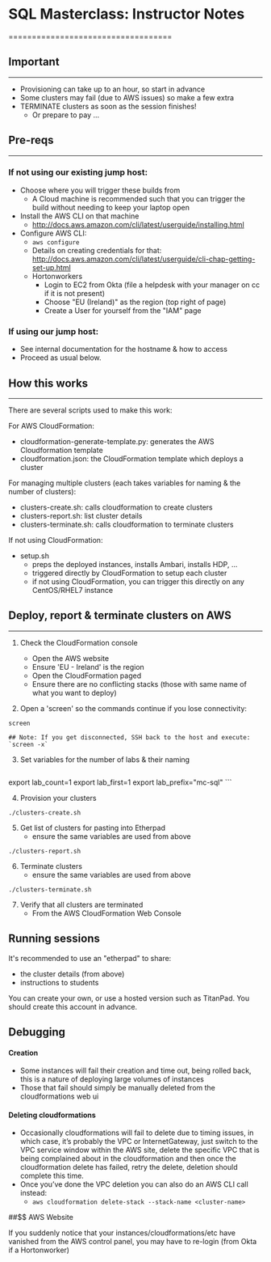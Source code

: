 # SQL Masterclass: Instructor Notes
===================================

## Important
------------

- Provisioning can take up to an hour, so start in advance
- Some clusters may fail (due to AWS issues) so make a few extra
- TERMINATE clusters as soon as the session finishes!
  - Or prepare to pay ...


## Pre-reqs
-----------

### If not using our existing jump host:

- Choose where you will trigger these builds from
  - A Cloud machine is recommended such that you can trigger the build without needing to keep your laptop open
- Install the AWS CLI on that machine
  - http://docs.aws.amazon.com/cli/latest/userguide/installing.html
- Configure AWS CLI:
  - `aws configure`
  - Details on creating credentials for that: http://docs.aws.amazon.com/cli/latest/userguide/cli-chap-getting-set-up.html
  - Hortonworkers
    - Login to EC2 from Okta (file a helpdesk with your manager on cc if it is not present)
    - Choose "EU (Ireland)" as the region (top right of page)
    - Create a User for yourself from the "IAM" page

### If using our jump host:

- See internal documentation for the hostname & how to access
- Proceed as usual below.

## How this works
-----------------

There are several scripts used to make this work:

For AWS CloudFormation:

- cloudformation-generate-template.py: generates the AWS Cloudformation template
- cloudformation.json: the CloudFormation template which deploys a cluster

For managing multiple clusters (each takes variables for naming & the number of clusters):

- clusters-create.sh: calls cloudformation to create clusters
- clusters-report.sh: list cluster details
- clusters-terminate.sh: calls cloudformation to terminate clusters

If not using CloudFormation:

- setup.sh
  - preps the deployed instances, installs Ambari, installs HDP, ...
  - triggered directly by CloudFormation to setup each cluster
  - if not using CloudFormation, you can trigger this directly on any CentOS/RHEL7 instance

## Deploy, report & terminate clusters on AWS
-------------------------

1. Check the CloudFormation console
    - Open the AWS website
    - Ensure 'EU - Ireland' is the region
    - Open the CloudFormation paged
    - Ensure there are no conflicting stacks (those with same name of what you want to deploy)

2. Open a 'screen' so the commands continue if you lose connectivity:

```
screen

## Note: If you get disconnected, SSH back to the host and execute: `screen -x`
```


3. Set variables for the number of labs & their naming

    ```
export lab_count=1
export lab_first=1
export lab_prefix="mc-sql"
    ```

4. Provision your clusters

```
./clusters-create.sh
```

5. Get list of clusters for pasting into Etherpad
    - ensure the same variables are used from above

```
./clusters-report.sh
```

6. Terminate clusters
    - ensure the same variables are used from above

```
./clusters-terminate.sh
```

7. Verify that all clusters are terminated
    - From the AWS CloudFormation Web Console

## Running sessions

It's recommended to use an "etherpad" to share:

- the cluster details (from above)
- instructions to students

You can create your own, or use a hosted version such as TitanPad. You should create this account in advance.


## Debugging

#### Creation

- Some instances will fail their creation and time out, being rolled back, this is a nature of deploying large volumes of instances
- Those that fail should simply be manually deleted from the cloudformations web ui

#### Deleting cloudformations

- Occasionally cloudformations will fail to delete due to timing issues, in which case, it’s probably the VPC or InternetGateway, just switch to the VPC service window within the AWS site, delete the specific VPC that is being complained about in the cloudformation and then once the cloudformation delete has failed, retry the delete, deletion should complete this time.
- Once you’ve done the VPC deletion you can also do an AWS CLI call instead:
    - `aws cloudformation delete-stack --stack-name <cluster-name>`

##$$ AWS Website

If you suddenly notice that your instances/cloudformations/etc have vanished from the AWS control panel, you may have to re-login (from Okta if a Hortonworker)


